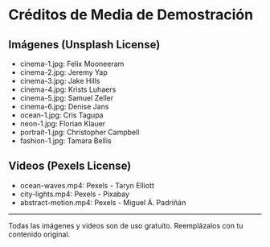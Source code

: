 # Créditos de Media de Demostración

## Imágenes (Unsplash License)
- cinema-1.jpg: Felix Mooneeram
- cinema-2.jpg: Jeremy Yap
- cinema-3.jpg: Jake Hills
- cinema-4.jpg: Krists Luhaers
- cinema-5.jpg: Samuel Zeller
- cinema-6.jpg: Denise Jans
- ocean-1.jpg: Cris Tagupa
- neon-1.jpg: Florian Klauer
- portrait-1.jpg: Christopher Campbell
- fashion-1.jpg: Tamara Bellis

## Videos (Pexels License)
- ocean-waves.mp4: Pexels - Taryn Elliott
- city-lights.mp4: Pexels - Pixabay
- abstract-motion.mp4: Pexels - Miguel Á. Padriñán

---
Todas las imágenes y videos son de uso gratuito.
Reemplázalos con tu contenido original.